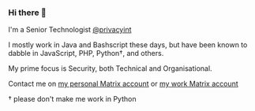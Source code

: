 ### Hi there 👋

I'm a Senior Technologist [@privacyint](https://privacyinternational.org)

I mostly work in Java and Bashscript these days, but have been known to dabble in JavaScript, PHP, Python†, and others.

My prime focus is Security, both Technical and Organisational.

Contact me on [my personal Matrix account](https://matrix.to/#/@ed:geraghty.london) or [my work Matrix account](https://matrix.to/#/@edg=40privacyinternational:privacyinternational.org)


† please don't make me work in Python
<!--
**EdGeraghty/EdGeraghty** is a ✨ _special_ ✨ repository because its `README.md` (this file) appears on your GitHub profile.

Here are some ideas to get you started:

- 🔭 I’m currently working on ...
- 🌱 I’m currently learning ...
- 👯 I’m looking to collaborate on ...
- 🤔 I’m looking for help with ...
- 💬 Ask me about ...
- 📫 How to reach me: ...
- 😄 Pronouns: ...
- ⚡ Fun fact: ...
-->

